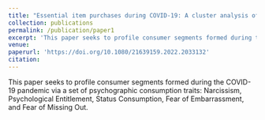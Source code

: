 ```yaml
---
title: "Essential item purchases during COVID-19: A cluster analysis of psychographic traits"
collection: publications
permalink: /publication/paper1
excerpt: 'This paper seeks to profile consumer segments formed during the COVID-19 pandemic via a set of psychographic consumption traits: Narcissism, Psychological Entitlement, Status Consumption, Fear of Embarrassment, and Fear of Missing Out.'
venue: 
paperurl: 'https://doi.org/10.1080/21639159.2022.2033132'
citation: 
---
```

This paper seeks to profile consumer segments formed during the COVID-19 pandemic via a set of psychographic consumption traits: Narcissism, Psychological Entitlement, Status Consumption, Fear of Embarrassment, and Fear of Missing Out.
